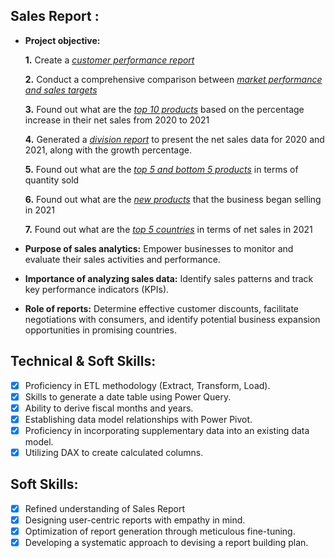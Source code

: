 ## Sales Report :


- **Project objective:** 

    **1.** Create a _[customer performance report](https://github.com/darab96/Excel-Sales-Analysis/blob/main/Customer%20Performance.pdf)_ 

    **2.** Conduct a comprehensive comparison between _[market performance and sales targets](https://github.com/darab96/Excel-Sales-Analysis/blob/main/Market%20Performance%20Vs%20Target.pdf)_

    **3.** Found out what are the _[top 10 products](https://github.com/darab96/Excel-Sales-Analysis/blob/main/Top%2010%20products.pdf)_ based on the percentage increase in their net sales from 2020 to 2021

    **4.** Generated a _[division report](https://github.com/darab96/Excel-Sales-Analysis/blob/main/Division%20Report.pdf)_ to present the net sales data for 2020 and 2021, along with the growth percentage.

    **5.** Found out what are the _[top 5 and bottom 5 products](https://github.com/darab96/Excel-Sales-Analysis/blob/main/Top%20and%20Bottom%205%20Products.pdf)_ in terms of quantity sold

    **6.** Found out what are the _[new products](https://github.com/darab96/Excel-Sales-Analysis/blob/main/New%20Products.pdf)_ that the business began selling in 2021

    **7.** Found out what are the _[top 5 countries](https://github.com/darab96/Excel-Sales-Analysis/blob/main/Top%205%20Countries.pdf)_ in terms of net sales in 2021

- **Purpose of sales analytics:** Empower businesses to monitor and evaluate their sales activities and performance.

- **Importance of analyzing sales data:** Identify sales patterns and track key performance indicators (KPIs).

- **Role of reports:** Determine effective customer discounts, facilitate negotiations with consumers, and identify potential business expansion opportunities in promising countries.


## Technical & Soft Skills:
- [x]	Proficiency in ETL methodology (Extract, Transform, Load).
- [x]	Skills to generate a date table using Power Query.
- [x]	Ability to derive fiscal months and years.
- [x]	Establishing data model relationships with Power Pivot.
- [x]	Proficiency in incorporating supplementary data into an existing data model.
- [x]	Utilizing DAX to create calculated columns.

## Soft Skills:
- [x]	Refined understanding of Sales Report
- [x]	Designing user-centric reports with empathy in mind.
- [x]	Optimization of report generation through meticulous fine-tuning.
- [x]	Developing a systematic approach to devising a report building plan.

